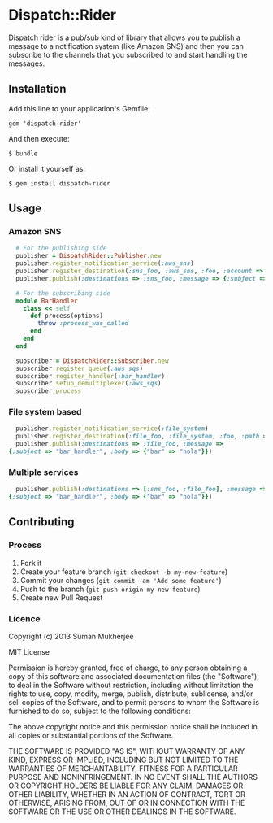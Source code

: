 # Dispatch::Rider

Dispatch rider is a pub/sub kind of library that allows you to publish a
message to a notification system (like Amazon SNS) and then you
can subscribe to the channels that you subscribed to and start
handling the messages.
## Installation

Add this line to your application's Gemfile:

    gem 'dispatch-rider'

And then execute:

    $ bundle

Or install it yourself as:

    $ gem install dispatch-rider

## Usage

### Amazon SNS

```ruby
  # For the publishing side
  publisher = DispatchRider::Publisher.new
  publisher.register_notification_service(:aws_sns)
  publisher.register_destination(:sns_foo, :aws_sns, :foo, :account => 777, :region => 'us-east-1', :topic => 'aliens')
  publisher.publish(:destinations => :sns_foo, :message => {:subject => "bar_handler", :body => {"bar" => "hola"}})

  # For the subscribing side
  module BarHandler
    class << self
      def process(options)
        throw :process_was_called
      end
    end
  end

  subscriber = DispatchRider::Subscriber.new
  subscriber.register_queue(:aws_sqs)
  subscriber.register_handler(:bar_handler)
  subscriber.setup_demultiplexer(:aws_sqs)
  subscriber.process
```

### File system based

```ruby
  publisher.register_notification_service(:file_system)
  publisher.register_destination(:file_foo, :file_system, :foo, :path => "some/folder")
  publisher.publish(:destinations => :file_foo, :message =>
{:subject => "bar_handler", :body => {"bar" => "hola"}})
```

### Multiple services

```ruby
  publisher.publish(:destinations => [:sns_foo, :file_foo], :message =>
{:subject => "bar_handler", :body => {"bar" => "hola"}})
```

## Contributing

### Process

1. Fork it
2. Create your feature branch (`git checkout -b my-new-feature`)
3. Commit your changes (`git commit -am 'Add some feature'`)
4. Push to the branch (`git push origin my-new-feature`)
5. Create new Pull Request

### Licence

Copyright (c) 2013 Suman Mukherjee

MIT License

Permission is hereby granted, free of charge, to any person obtaining
a copy of this software and associated documentation files (the
"Software"), to deal in the Software without restriction, including
without limitation the rights to use, copy, modify, merge, publish,
distribute, sublicense, and/or sell copies of the Software, and to
permit persons to whom the Software is furnished to do so, subject to
the following conditions:

The above copyright notice and this permission notice shall be
included in all copies or substantial portions of the Software.

THE SOFTWARE IS PROVIDED "AS IS", WITHOUT WARRANTY OF ANY KIND,
EXPRESS OR IMPLIED, INCLUDING BUT NOT LIMITED TO THE WARRANTIES OF
MERCHANTABILITY, FITNESS FOR A PARTICULAR PURPOSE AND
NONINFRINGEMENT. IN NO EVENT SHALL THE AUTHORS OR COPYRIGHT HOLDERS BE
LIABLE FOR ANY CLAIM, DAMAGES OR OTHER LIABILITY, WHETHER IN AN ACTION
OF CONTRACT, TORT OR OTHERWISE, ARISING FROM, OUT OF OR IN CONNECTION
WITH THE SOFTWARE OR THE USE OR OTHER DEALINGS IN THE SOFTWARE.
